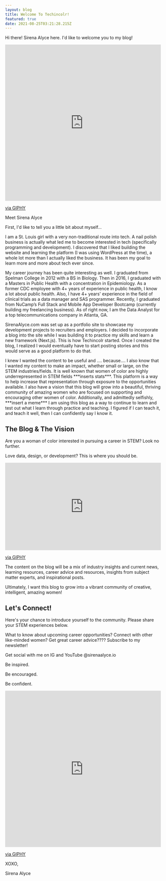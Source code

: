 ```yaml
---
layout: blog
title: Welcome To Techincolr!
featured: true
date: 2021-08-25T03:21:28.215Z
---
```

Hi there! Sirena Alyce here. I'd like to welcome you to my blog!

<div style="width:100%;height:0;padding-bottom:100%;position:relative;"><iframe src="https://giphy.com/embed/3o7btV5GAWaGkwjTrO" width="100%" height="100%" style="position:absolute" frameBorder="0" class="giphy-embed" allowFullScreen></iframe></div><p><a href="https://giphy.com/gifs/reactionseditor-3o7btV5GAWaGkwjTrO">via GIPHY</a></p>Meet Sirena Alyce

First, I'd like to tell you a little bit about myself…

I am a St. Louis girl with a very non-traditional route into tech. A nail polish business is actually what led me to become interested in tech (specifically programming and development). I discovered that I liked building the website and learning the platform (I was using WordPress at the time), a whole lot more than I actually liked the business. It has been my goal to learn more and more about tech ever since.

My career journey has been quite interesting as well. I graduated from Spelman College in 2012 with a BS in Biology. Then in 2016, I graduated with a Masters in Public Health with a concentration in Epidemiology. As a former CDC employee with 4+ years of experience in public health, I know a lot about public health. Also, I have 4+ years' experience in the field of clinical trials as a data manager and SAS programmer. Recently, I graduated from NuCamp’s Full Stack and Mobile App Developer Bootcamp (currently building my freelancing business). As of right now, I am the Data Analyst for a top telecommunications company in Atlanta, GA.

SirenaAlyce.com was set up as a portfolio site to showcase my development projects to recruiters and employers. I decided to incorporate a blog into the site while I was building it to practice my skills and learn a new framework (Next.js). This is how Techincolr started. Once I created the blog, I realized I would eventually have to start posting stories and this would serve as a good platform to do that. 

I knew I wanted the content to be useful and …. because…. I also know that I wanted my content to make an impact, whether small or large, on the STEM industries/fields. It is well known that women of color are highly underrepresented in STEM fields \*\*\*inserts stats\*\*\*. This platform is a way to help increase that representation through exposure to the opportunities available. I also have a vision that this blog will grow into a beautiful, thriving community of amazing women who are focused on supporting and encouraging other women of color. Additionally, and admittedly selfishly, \*\*\*insert a meme\*\*\* I am using this blog as a way to continue to learn and test out what I learn through practice and teaching. I figured if I can teach it, and teach it well, then I can confidently say I know it.

## The Blog & The Vision

Are you a woman of color interested in pursuing a career in STEM? Look no further.

Love data, design, or development? This is where you should be.

<div style="width:100%;height:0;padding-bottom:56%;position:relative;"><iframe src="https://giphy.com/embed/f0rPFeXM19PI4" width="100%" height="100%" style="position:absolute" frameBorder="0" class="giphy-embed" allowFullScreen></iframe></div><p><a href="https://giphy.com/gifs/ShalitaGrant-point-pointing-f0rPFeXM19PI4">via GIPHY</a></p>

The content on the blog will be a mix of industry insights and current news, learning resources, career advice and resources, insights from subject matter experts, and inspirational posts. 

Ultimately, I want this blog to grow into a vibrant community of creative, intelligent, amazing women!

## Let's Connect!

Here's your chance to introduce yourself to the community. Please share your STEM experiences below.

What to know about upcoming career opportunities? Connect with other like-minded women? Get great career advice???? Subscribe to my newsletter!

Get social with me on IG and YouTube @sirenaalyce.io

Be inspired.

Be encouraged.

Be confident.

<div style="width:100%;height:0;padding-bottom:100%;position:relative;"><iframe src="https://giphy.com/embed/saXI5qYeNOC4Zo8MDc" width="100%" height="100%" style="position:absolute" frameBorder="0" class="giphy-embed" allowFullScreen></iframe></div><p><a href="https://giphy.com/gifs/helloall-thank-you-thanks-thanx-saXI5qYeNOC4Zo8MDc">via GIPHY</a></p>XOXO,

Sirena Alyce